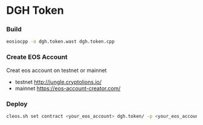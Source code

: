 # DGH Token

### Build
```bash
eosiocpp -o dgh.token.wast dgh.token.cpp
```

### Create EOS Account
Creat eos account on testnet or mainnet

- testnet http://jungle.cryptolions.io/
- mainnet https://eos-account-creator.com/

### Deploy
```bash
cleos.sh set contract <your_eos_account> dgh.token/ -p <your_eos_account>@active
```
